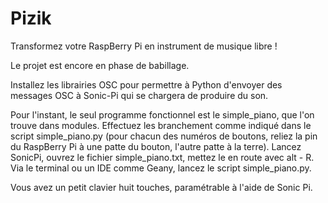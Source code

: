 # Pizik

Transformez votre RaspBerry Pi en instrument de musique libre !

Le projet est encore en phase de babillage.

Installez les librairies OSC pour permettre à Python d'envoyer des messages OSC à Sonic-Pi qui se chargera de produire du son.

Pour l'instant, le seul programme fonctionnel est le simple_piano, que l'on trouve dans modules.
Effectuez les branchement comme indiqué dans le script simple_piano.py (pour chacun des numéros de boutons, reliez la pin du RaspBerry Pi à une patte du bouton, l'autre patte à la terre).
Lancez SonicPi, ouvrez le fichier simple_piano.txt, mettez le en route avec alt - R.
Via le terminal ou un IDE comme Geany, lancez le script simple_piano.py.

Vous avez un petit clavier huit touches, paramétrable à l'aide de Sonic Pi.